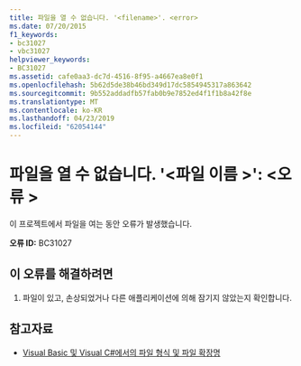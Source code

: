 ```yaml
---
title: 파일을 열 수 없습니다. '<filename>'. <error>
ms.date: 07/20/2015
f1_keywords:
- bc31027
- vbc31027
helpviewer_keywords:
- BC31027
ms.assetid: cafe0aa3-dc7d-4516-8f95-a4667ea8e0f1
ms.openlocfilehash: 5b62d5de38b46bd349d17dc5854945317a863642
ms.sourcegitcommit: 9b552addadfb57fab0b9e7852ed4f1f1b8a42f8e
ms.translationtype: MT
ms.contentlocale: ko-KR
ms.lasthandoff: 04/23/2019
ms.locfileid: "62054144"
---
```

# <a name="unable-to-open-file-filename-error"></a>파일을 열 수 없습니다. '\<파일 이름 >': \<오류 >
이 프로젝트에서 파일을 여는 동안 오류가 발생했습니다.  
  
 **오류 ID:** BC31027  
  
## <a name="to-correct-this-error"></a>이 오류를 해결하려면  
  
1. 파일이 있고, 손상되었거나 다른 애플리케이션에 의해 잠기지 않았는지 확인합니다.  
  
## <a name="see-also"></a>참고자료

- [Visual Basic 및 Visual C#에서의 파일 형식 및 파일 확장명](https://docs.microsoft.com/previous-versions/visualstudio/visual-studio-2010/8k0zafxb(v=vs.100))
